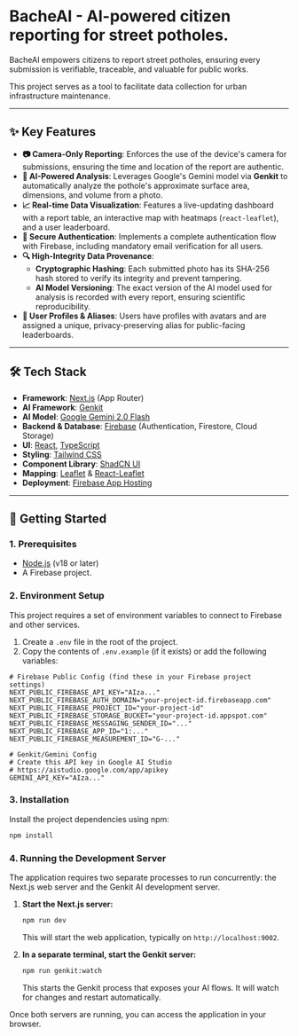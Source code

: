 # BacheAI - AI-powered citizen reporting for street potholes.

BacheAI empowers citizens to report street potholes, ensuring every submission is verifiable, traceable, and valuable for public works.

This project serves as a tool to facilitate data collection for urban infrastructure maintenance.

---

## ✨ Key Features

- **📷 Camera-Only Reporting**: Enforces the use of the device's camera for submissions, ensuring the time and location of the report are authentic.
- **🤖 AI-Powered Analysis**: Leverages Google's Gemini model via **Genkit** to automatically analyze the pothole's approximate surface area, dimensions, and volume from a photo.
- **📈 Real-time Data Visualization**: Features a live-updating dashboard with a report table, an interactive map with heatmaps (`react-leaflet`), and a user leaderboard.
- **🔐 Secure Authentication**: Implements a complete authentication flow with Firebase, including mandatory email verification for all users.
- **🔍 High-Integrity Data Provenance**:
  - **Cryptographic Hashing**: Each submitted photo has its SHA-256 hash stored to verify its integrity and prevent tampering.
  - **AI Model Versioning**: The exact version of the AI model used for analysis is recorded with every report, ensuring scientific reproducibility.
- **👤 User Profiles & Aliases**: Users have profiles with avatars and are assigned a unique, privacy-preserving alias for public-facing leaderboards.

---

## 🛠️ Tech Stack

- **Framework**: [Next.js](https://nextjs.org/) (App Router)
- **AI Framework**: [Genkit](https://firebase.google.com/docs/genkit)
- **AI Model**: [Google Gemini 2.0 Flash](https://deepmind.google.com/technologies/gemini/)
- **Backend & Database**: [Firebase](https://firebase.google.com/) (Authentication, Firestore, Cloud Storage)
- **UI**: [React](https://react.dev/), [TypeScript](https://www.typescriptlang.org/)
- **Styling**: [Tailwind CSS](https://tailwindcss.com/)
- **Component Library**: [ShadCN UI](https://ui.shadcn.com/)
- **Mapping**: [Leaflet](https://leafletjs.com/) & [React-Leaflet](https://react-leaflet.js.org/)
- **Deployment**: [Firebase App Hosting](https://firebase.google.com/docs/app-hosting)

---

## 🚀 Getting Started

### 1. Prerequisites

- [Node.js](https://nodejs.org/en) (v18 or later)
- A Firebase project.

### 2. Environment Setup

This project requires a set of environment variables to connect to Firebase and other services.

1.  Create a `.env` file in the root of the project.
2.  Copy the contents of `.env.example` (if it exists) or add the following variables:

```env
# Firebase Public Config (find these in your Firebase project settings)
NEXT_PUBLIC_FIREBASE_API_KEY="AIza..."
NEXT_PUBLIC_FIREBASE_AUTH_DOMAIN="your-project-id.firebaseapp.com"
NEXT_PUBLIC_FIREBASE_PROJECT_ID="your-project-id"
NEXT_PUBLIC_FIREBASE_STORAGE_BUCKET="your-project-id.appspot.com"
NEXT_PUBLIC_FIREBASE_MESSAGING_SENDER_ID="..."
NEXT_PUBLIC_FIREBASE_APP_ID="1:..."
NEXT_PUBLIC_FIREBASE_MEASUREMENT_ID="G-..."

# Genkit/Gemini Config
# Create this API key in Google AI Studio
# https://aistudio.google.com/app/apikey
GEMINI_API_KEY="AIza..."
```

### 3. Installation

Install the project dependencies using npm:

```bash
npm install
```

### 4. Running the Development Server

The application requires two separate processes to run concurrently: the Next.js web server and the Genkit AI development server.

1.  **Start the Next.js server:**
    ```bash
    npm run dev
    ```
    This will start the web application, typically on `http://localhost:9002`.

2.  **In a separate terminal, start the Genkit server:**
    ```bash
    npm run genkit:watch
    ```
    This starts the Genkit process that exposes your AI flows. It will watch for changes and restart automatically.

Once both servers are running, you can access the application in your browser.
